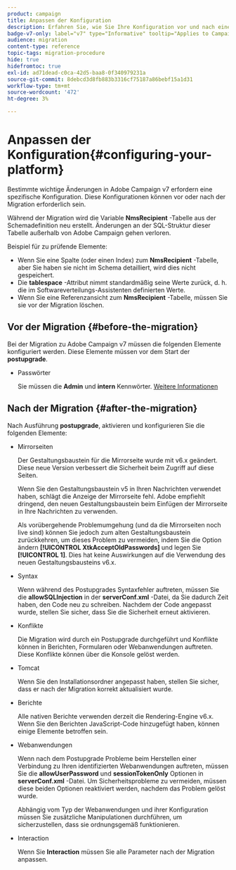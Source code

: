 ```yaml
---
product: campaign
title: Anpassen der Konfiguration
description: Erfahren Sie, wie Sie Ihre Konfiguration vor und nach einer Migration zu Campaign v7 anpassen.
badge-v7-only: label="v7" type="Informative" tooltip="Applies to Campaign Classic v7 only"
audience: migration
content-type: reference
topic-tags: migration-procedure
hide: true
hidefromtoc: true
exl-id: ad71dead-c0ca-42d5-baa8-0f340979231a
source-git-commit: 8debcd3d8fb883b3316cf75187a86bebf15a1d31
workflow-type: tm+mt
source-wordcount: '472'
ht-degree: 3%

---
```


# Anpassen der Konfiguration{#configuring-your-platform}



Bestimmte wichtige Änderungen in Adobe Campaign v7 erfordern eine spezifische Konfiguration. Diese Konfigurationen können vor oder nach der Migration erforderlich sein.

Während der Migration wird die Variable **NmsRecipient** -Tabelle aus der Schemadefinition neu erstellt. Änderungen an der SQL-Struktur dieser Tabelle außerhalb von Adobe Campaign gehen verloren.

Beispiel für zu prüfende Elemente:

* Wenn Sie eine Spalte (oder einen Index) zum **NmsRecipient** -Tabelle, aber Sie haben sie nicht im Schema detailliert, wird dies nicht gespeichert.
* Die **tablespace** -Attribut nimmt standardmäßig seine Werte zurück, d. h. die im Softwareverteilungs-Assistenten definierten Werte.
* Wenn Sie eine Referenzansicht zum **NmsRecipient** -Tabelle, müssen Sie sie vor der Migration löschen.


## Vor der Migration {#before-the-migration}

Bei der Migration zu Adobe Campaign v7 müssen die folgenden Elemente konfiguriert werden. Diese Elemente müssen vor dem Start der **postupgrade**.

<!--

  * Timezones

  During a migration from a v5.11 platform, you must specify the timezone to use during the postupgrade.

  If you wish to use the "multi timezone" mode, refer to [this section](../../migration/using/general-configurations.md#time-zones).

  If you use Oracle as a database, check that the Oracle timezone files have properly been synched between the application server and the database server. [Learn more](../../migration/using/general-configurations.md#oracle)

* Security zones

  For security reasons, the Adobe Campaign platform is no longer accessible by default: you must configure the security zones, which requires collecting the user IP addresses before the migration. [Learn more](../../migration/using/general-configurations.md#security)

* Syntax

  Some Javascript code may no longer accepted in the v7 version, due to the use of a new interpreter. [Learn more](../../migration/using/general-configurations.md#javascript).

  Similarly, a new syntax is introduced in Adobe Campaign v7 to replace the SQLData based syntax. If you use code elements with this syntax, you must adapt them. [Learn more](../../migration/using/general-configurations.md#sqldata)

  -->

* Passwörter

   Sie müssen die **Admin** und **intern** Kennwörter. [Weitere Informationen](../../migration/using/before-starting-migration.md#user-passwords)

<!--
* Tree structure

  If migrating from a v5.11 platform, you must reorganize the tree structure folders according to Adobe Campaign v6 norms. [Learn more](../../migration/using/configuring-your-platform.md#specific-configurations-in-v5-11).

-->

<!--

* Interaction

  If you are migrating from Campaign v6.02 and using the  **Interaction** module, you must delete all 6.02 schema references that no longer exist in v7. [Learn more](../../migration/using/general-configurations.md#interaction)

-->

## Nach der Migration {#after-the-migration}

Nach Ausführung **postupgrade**, aktivieren und konfigurieren Sie die folgenden Elemente:

* Mirrorseiten

   Der Gestaltungsbaustein für die Mirrorseite wurde mit v6.x geändert. Diese neue Version verbessert die Sicherheit beim Zugriff auf diese Seiten.

   Wenn Sie den Gestaltungsbaustein v5 in Ihren Nachrichten verwendet haben, schlägt die Anzeige der Mirrorseite fehl. Adobe empfiehlt dringend, den neuen Gestaltungsbaustein beim Einfügen der Mirrorseite in Ihre Nachrichten zu verwenden.

   Als vorübergehende Problemumgehung (und da die Mirrorseiten noch live sind) können Sie jedoch zum alten Gestaltungsbaustein zurückkehren, um dieses Problem zu vermeiden, indem Sie die Option ändern **[!UICONTROL XtkAcceptOldPasswords]** und legen Sie **[!UICONTROL 1]**. Dies hat keine Auswirkungen auf die Verwendung des neuen Gestaltungsbausteins v6.x.

* Syntax

   Wenn während des Postupgrades Syntaxfehler auftreten, müssen Sie die **allowSQLInjection** in der **serverConf.xml** -Datei, da Sie dadurch Zeit haben, den Code neu zu schreiben. Nachdem der Code angepasst wurde, stellen Sie sicher, dass Sie die Sicherheit erneut aktivieren.

* Konflikte

   Die Migration wird durch ein Postupgrade durchgeführt und Konflikte können in Berichten, Formularen oder Webanwendungen auftreten. Diese Konflikte können über die Konsole gelöst werden.

* Tomcat

   Wenn Sie den Installationsordner angepasst haben, stellen Sie sicher, dass er nach der Migration korrekt aktualisiert wurde.

* Berichte

   Alle nativen Berichte verwenden derzeit die Rendering-Engine v6.x. Wenn Sie den Berichten JavaScript-Code hinzugefügt haben, können einige Elemente betroffen sein.

* Webanwendungen

   Wenn nach dem Postupgrade Probleme beim Herstellen einer Verbindung zu Ihren identifizierten Webanwendungen auftreten, müssen Sie die **allowUserPassword** und **sessionTokenOnly** Optionen in **serverConf.xml** -Datei. Um Sicherheitsprobleme zu vermeiden, müssen diese beiden Optionen reaktiviert werden, nachdem das Problem gelöst wurde.

   Abhängig vom Typ der Webanwendungen und ihrer Konfiguration müssen Sie zusätzliche Manipulationen durchführen, um sicherzustellen, dass sie ordnungsgemäß funktionieren.

<!--
  If migrating from a v5.11 platform, additional configurations must be carried out. [Learn more](../../migration/using/general-configurations.md#specific-configurations-in-v5-11.md)

* Security zones

  Before starting the server, you must configure the security zones. [Learn more](../../installation/using/security-zones.md) and [see here](../../migration/using/general-configurations.md#security)

-->

<!--

* Workflows

  If migrating from a v5.11 platform, you must check the workflows folder. [Learn more](../../migration/using/configuring-your-platform.md#specific-configurations-in-v5-11)

-->

<!--

* Tracking

  If migrating from a v5.11 platform, you must configure the tracking mode. [Learn more](../../migration/using/configuring-your-platform.md#specific-configurations-in-v5-11)

-->

* Interaction

   Wenn Sie **Interaction** müssen Sie alle Parameter nach der Migration anpassen.

<!--

* Dashboards

  If a client error appears, you have to either update your dashboards with the new Adobe Campaign v7 code, or manually copy the following files from the v6.02 instance to the v7 instance:

  ```
  v6.02 files and spaces:
  /usr/local/neolane/nl6/datakit/xtk/eng/css/dropDownMenu.css
  /usr/local/neolane/nl6/datakit/xtk/eng/js/client/dropDownMenu.js
  v6.1 files and spaces:
  /usr/local/neolane/nl6/deprecated/xtk/css/dropDownMenu.css
  /usr/local/neolane/nl6/deprecated/xtk/js/client/dropDownMenu.js  
  ```

-->

<!--

## Specific configurations from a v5.11 to v7{#specific-configurations-in-v5-11}



This section details the additional configuration required when migrating from v5.11. You should also configure the settings detailed in the [General configurations](../../migration/using/general-configurations.md) section.

### Web applications {#web-applications-v5}

The following warning will be displayed automatically during migration:

```
The webApp ids have been modified during the migration process. Please make sure to check your scripts/css for broken compatibility (any client side JavaScript or css dealing directly with another element through its id is impacted). See file 'c:\svn\602\nl\build\ncs\var\upgrade/postupgrade/webAppsMigration_*************.txt' for details about the references that were automatically updated, if any.
```

Some components of web applications, for instance the various formula fields, have @id attributes. These are used in the XML code of web applications and are no longer generated in the same way. They are not visible in the interface and you must not normally use them. However, in some cases, @id attributes may have been used to personalize the rendering of web applications, for instance via a stylesheet or using JavaScript code.

During migration, you **must** check the log file path specified in the warning:

* **The file is not empty**: it contains warnings which concern inconsistencies recorded before migration and which still exist. This can be JavaScript code in a web application which references a non-existent ID. Each error must be checked and corrected.
* **The file is empty**: this means that Adobe Campaign has not detected any issues.

Whether the file is empty or not, you must check that these IDs are not used for configuration elsewhere (and adapt configuration if this is the case).

### Workflows {#workflows}

Since the name of the Adobe Campaign installation directory has changed, some workflows may not work after the migration. If a workflow references the nl5 directory in one of its activities, this will raise an error. Replace this reference with **build**. You can run an SQL query to identify these workflows (PostgreSQL example):

```
SELECT   iWorkflowId, sInternalName, sLabel 
FROM XtkWorkflow 
WHERE mData LIKE '%nl5%';
```

### MySQL {#mysql}

>[!CAUTION]
>
>MySQL is only supported in v7 as the main database engine when migrating from version 6.02 or 5.11 using this engine.

MySQL does not manage timezones by default. To enable timezone management, run the following command:

```
mysql_tzinfo_to_sql /usr/share/zoneinfo | mysql -u root mysql
```

>[!NOTE]
>
>For more information, refer to the [https://dev.mysql.com/doc/refman/8.0/en/time-zone-support.html](https://dev.mysql.com/doc/refman/8.0/en/time-zone-support.html) page.

If modifications have been made to the database structure, during configuration for example (creating specific indexes, creating SQL views, etc.), certain precautions should be taken when migrating. Indeed, certain modifications can be generated from incompatibilities with the migration procedure. For example, creating SQL views containing **Timestamp** fields are not compatible with the **usetimestamptz** option. We therefore advise you to follow the recommendations below:

1. Before starting the migration, back up the database.
1. Delete SQL changes.
1. Perform the postupgrade
    >[!NOTE]
    >
    >You must follow the migration steps presented in [this section](../../migration/using/migrating-in-windows-for-adobe-campaign-7.md).
1. Reintegrate SQL changes.

In this example, a **NmcTrackingLogMessages** view had been created and this has a **Timestamp** field named **tslog**. In this case, the migration procedure fails and the following error message appears:

```
2011-10-04 11:57:51.804Z B67B28C0 1 info log Updating table 'NmcTrackingLogMessages'
2011-10-04 11:57:51.804Z B67B28C0 1 error log PostgreSQL error: ERROR: cannot alter type of a column used by a view or rule\nDETAIL: rule _RETURN on view nmctrackinglogmessagesview depends on column "tslog"\n (iRc=-2006)
2011-10-04 11:57:51.804Z B67B28C0 1 error log SQL order 'ALTER TABLE NmcTrackingLogMessages ALTER COLUMN tsLog TYPE TIMESTAMPTZ' was not executed. (iRc=-2006)
```

To make sure the postupgrade works, you must delete the view before the migration and re-create it after the migration while adapting it to the TIMESTAMP WITH TIMEZONE mode.

### Tracking {#tracking}

The tracking formula has been modified. When migrating, the old formula (v5) is replaced by the new one (v7). If you use a personalized formula in Adobe Campaign v5, this configuration has to be adapted in Adobe Campaign v7 (**NmsTracking_ClickFormula** and **NmsTracking_OpenFormula** options).

Web tracking management has also been modified. Once migration to v7 has been carried out, you must start the deployment wizard to finish configuring the web tracking.

  ![](assets/migration_web_tracking.png)

Three modes are available:

* **Session web tracking**: If the **[!UICONTROL Leads]** package has not been installed, this option is selected by default. This option is the most ideal in terms of performance and it allows you to limit the size of the tracking logs.
* **Permanent Web tracking**
* **Anonymous Web Tracking**: If the **[!UICONTROL Leads]** package is installed, this option is selected by default. It is the most resource-consuming option. As above, the **sSourceId** column must be indexed (in the tracking table and the **CrmIncomingLead** table).

>[!NOTE]
>
>For more information on these three modes, refer to [this section](../../configuration/using/about-web-tracking.md).

### Adobe Campaign v7 tree structure {#campaign-vseven-tree-structure}

During migration, the tree structure is automatically reorganized based on the v7 standards. The new folders are added, the obsolete folders are deleted, and their content is placed in the "To move" folder. All items in this folder must be checked after the migration, and the consultant has to decide to either keep it or delete each one. Items to be kept then have to be moved to the right place.

An option has been added for disabling the automatic migration of the navigation tree. This operation is now manual. Obsolete folders are not deleted and new folders are not added. This option should only be used if the out-of-the-box v5 navigation tree has undergone too many changes. Add the option to the console, before migrating, in the **[!UICONTROL Administration > Options]** node:

* Internal name: NlMigration_KeepFolderStructure
* Data type: Integer
* Value (text): 1

If you use this option, after migration you will have to delete obsolete folders, add the new folders and run all necessary checks.

**List of new folders**:

The following folders need to be added after the migration:

| Internal name | Label | Condition |
|---|---|---|
| nmsAutoObjects | Objects created automatically | - |
| nmsCampaignAdmin | Campaign management | - |
| nmsCampaignMgt | Campaign management | - |
| nmsCampaignRes | Campaign management | - |
| nmsModels | Templates | - |
| nmsOnlineRes | Online | - |
| nmsProduction | Production | - |
| nmsProfilProcess | Processes | - |
| xtkDashboard | Dashboards | - |
| xtkPlatformAdmin | Platform | - |
| nmsLocalOrgUnit | Organizational units | - |
| nmsMRM | MRM | MRM installed |
| nmsOperations | Campaigns | Campaign installed |

**List of obsolete folders**:

The obsolete folders to be deleted after the migration are as follows:

>[!NOTE]
>
>The entire content of the obsolete folders must be checked, and for each item the consultant decides whether to keep or delete it. The items to be kept must be moved to the appropriate place.

| Internal name | Label | Condition |
|---|---|---|
| nmsAdministration | Administration | - |
| nmsDeliveryMgt | Campaign execution | - |
| ncmContent | Content management | Content Manager installed |
| ncmForm | Input form | Content Manager installed |
| ncmImage | Images | Content Manager installed |
| ncmJavascript | JavaScript codes | Content Manager installed |
| ncmJst | JavaScript templates | Content Manager installed |
| ncmParameters | Configuration | Content Manager installed |
| ncmSrcSchema | Data schemas | Content Manager installed |
| ncmStylesheet | XSL style files | Content Manager installed |
| nmsAdminPlan | Administration | Campaign installed |
| nmsResourcePlan | Resources | Campaign installed |
| nmsResourcesModels | Templates | Campaign installed |
| nmsRootPlan | Campaign management | Campaign installed |
| nmsOperator | Marketing operators | MRM installed |


## Specific configurations from v6.02 to v7{#specific-configurations-in-v6-02}



The following section details the additional configuration required when migrating from v6.02. You should also configure the settings detailed in [this page](../../migration/using/general-configurations.md).

### Web applications {#web-applications-v6}

If you are migrating from v6.02, error logs regarding overview-type web applications may appear. Error message examples:

```
[PU-0006] Entity of type : 'xtk:entityBackupNew' and Id 'nms:webApp|taskOverview', expression '[SQLDATA[' was found : '...)) or (@id IN ([SQLDATA[select 
[PU-0006] Entity of type : 'xtk:formDictionary' and Id 'nms:webApp|lastTasks', expression '[SQLDATA[' was found : '...)) or (@id IN ([SQLDATA[select 
[PU-0006] Entity of type : 'nms:webApp' and Id 'taskOverview', expression '[SQLDATA[' was found : '...@owner-id] IN ([SQLDATA[select iGroupid...'. (iRc=-1)
```

These web applications used SQLData and are not compatible with v7, due to heightened security. These errors will lead to a migration failure.

If you didn't use these web applications, run the following cleanup script and rerun the postupgrade:

```
Nlserver javascript -instance:[instance_name] -file [installation_path]/datakit/xtk/fra/js/removeOldWebApp.js
```

If you have modified these web applications and would like to continue using them in v7, you must activate the **allowSQLInjection** option in your different security zones and re-start the postupgrade. Refer to the [SQLData](../../migration/using/general-configurations.md#sqldata) section for more on this.

### Message Center {#message-center}

After a Message Center control instance migration, you must republish the transactional message templates for them to work.

In v7, the names of transactional message templates on execution instances have changed. They are currently prefixed by the operator name that corresponds to the control instance on which they are created, for example **control1_template1_rt** (where **control1** is the name of the operator). If you have a significant volume of templates, we recommend deleting old templates on control instances.

-->